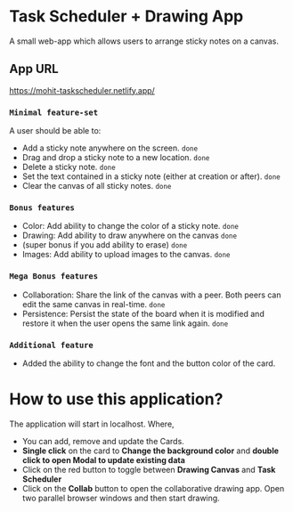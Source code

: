 # Task Scheduler + Drawing App
A small web-app which allows users to arrange sticky notes on a canvas.

## App URL
https://mohit-taskscheduler.netlify.app/

### `Minimal feature-set`
A user should be able to:
* Add a sticky note anywhere on the screen. `done`
* Drag and drop a sticky note to a new location. `done`
* Delete a sticky note. `done`
* Set the text contained in a sticky note (either at creation or after). `done`
* Clear the canvas of all sticky notes. `done` 

### `Bonus features`
* Color: Add ability to change the color of a sticky note. `done`
* Drawing: Add ability to draw anywhere on the canvas `done`
* (super bonus if you add ability to erase) `done`
* Images: Add ability to upload images to the canvas. `done`

### `Mega Bonus features`
* Collaboration: Share the link of the canvas with a peer. Both peers can edit the same canvas in real-time. `done`
* Persistence: Persist the state of the board when it is modified and restore it when the user opens the same link again. `done`

### `Additional feature`
* Added the ability to change the font and the button color of the card.

# How to use this application?

The application will start in localhost. Where,
* You can add, remove and update the Cards.
* **Single click** on the card to **Change the background color** and **double click to open Modal to update existing data**
* Click on the red button to toggle between **Drawing Canvas** and **Task Scheduler**
* Click on the **Collab** button to open the collaborative drawing app. Open two parallel browser windows and then start drawing.